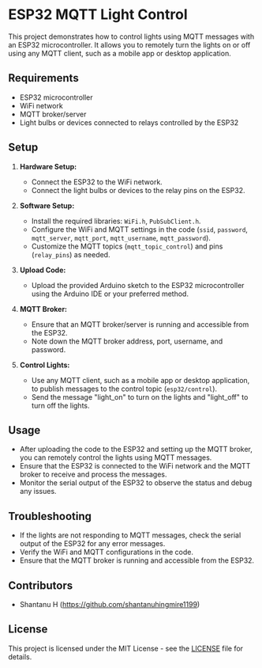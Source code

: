 # ESP32 MQTT Light Control

This project demonstrates how to control lights using MQTT messages with an ESP32 microcontroller. It allows you to remotely turn the lights on or off using any MQTT client, such as a mobile app or desktop application.

## Requirements

- ESP32 microcontroller
- WiFi network
- MQTT broker/server
- Light bulbs or devices connected to relays controlled by the ESP32

## Setup

1. **Hardware Setup:**
   - Connect the ESP32 to the WiFi network.
   - Connect the light bulbs or devices to the relay pins on the ESP32.

2. **Software Setup:**
   - Install the required libraries: `WiFi.h`, `PubSubClient.h`.
   - Configure the WiFi and MQTT settings in the code (`ssid`, `password`, `mqtt_server`, `mqtt_port`, `mqtt_username`, `mqtt_password`).
   - Customize the MQTT topics (`mqtt_topic_control`) and pins (`relay_pins`) as needed.

3. **Upload Code:**
   - Upload the provided Arduino sketch to the ESP32 microcontroller using the Arduino IDE or your preferred method.

4. **MQTT Broker:**
   - Ensure that an MQTT broker/server is running and accessible from the ESP32.
   - Note down the MQTT broker address, port, username, and password.

5. **Control Lights:**
   - Use any MQTT client, such as a mobile app or desktop application, to publish messages to the control topic (`esp32/control`).
   - Send the message "light_on" to turn on the lights and "light_off" to turn off the lights.

## Usage

- After uploading the code to the ESP32 and setting up the MQTT broker, you can remotely control the lights using MQTT messages.
- Ensure that the ESP32 is connected to the WiFi network and the MQTT broker to receive and process the messages.
- Monitor the serial output of the ESP32 to observe the status and debug any issues.

## Troubleshooting

- If the lights are not responding to MQTT messages, check the serial output of the ESP32 for any error messages.
- Verify the WiFi and MQTT configurations in the code.
- Ensure that the MQTT broker is running and accessible from the ESP32.

## Contributors

- Shantanu H (https://github.com/shantanuhingmire1199)

## License

This project is licensed under the MIT License - see the [LICENSE](LICENSE) file for details.
